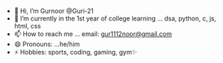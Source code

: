 - 👋 Hi, I’m Gurnoor @Guri-21
- 🌱 I’m currently in the 1st year of college learning ... dsa, python, c, js, html, css
- 📫 How to reach me ... email: gur1112noor@gmail.com
- 😄 Pronouns: ...he/him
- ⚡ Hobbies: sports, coding, gaming, gym✨

<!---
Guri-21/Guri-21 is a ✨ special ✨ repository because its `README.md` (this file) appears on your GitHub profile.
You can click the Preview link to take a look at your changes.
--->
